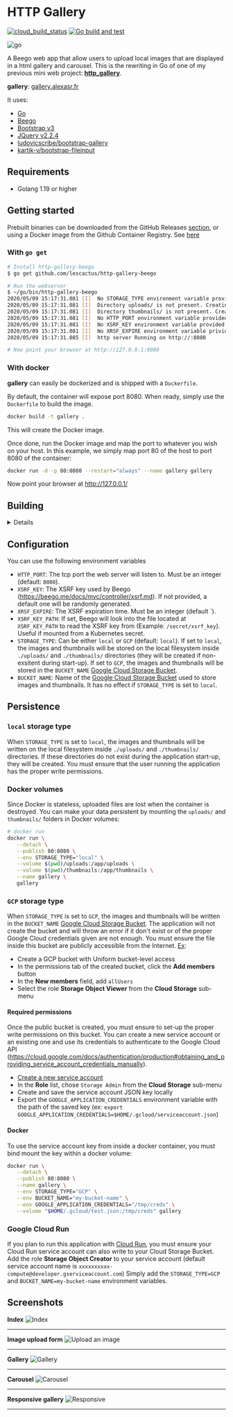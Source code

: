 # HTTP Gallery

[![cloud_build_status](https://storage.googleapis.com/gcp-build-badge/http-gallery-beego/statusbadge.svg)](https://github.com/lescactus/http-gallery-beego) [![Go build and test](https://github.com/lescactus/http-gallery-beego/actions/workflows/go.yaml/badge.svg)](https://github.com/lescactus/http-gallery-beego/actions/workflows/go.yaml)

![go](https://img.shields.io/badge/go->=1.19-blue)

A Beego web app that allow users to upload local images that are displayed in a html gallery and carousel. This is the rewriting in Go of one of my previous mini web project: **[http_gallery](https://github.com/lescactus/http_gallery)**.

**gallery**: [gallery.alexasr.fr][1]

It uses:

   * [Go][2]
   * [Beego][3]
   * [Bootstrap v3][4]
   * [JQuery v2.2.4][5]
   * [ludovicscribe/bootstrap-gallery][6]
   * [kartik-v/bootstrap-fileinput][7]

## Requirements

* Golang 1.19 or higher

## Getting started

Prebuilt binaries can be downloaded from the GitHub Releases [section](https://github.com/lescactus/http-gallery-beego/releases), or using a Docker image from the Github Container Registry. See [here](https://github.com/lescactus/http-gallery-beego#running-with-docker)

### With `go get`

```sh
# Install http-gallery-beego
$ go get github.com/lescactus/http-gallery-beego

# Run the webserver
$ ~/go/bin/http-gallery-beego
2020/05/09 15:17:31.081 [I]  No STORAGE_TYPE environment variable provided. Fallback to 'local'
2020/05/09 15:17:31.081 [I]  Directory uploads/ is not present. Creating it...
2020/05/09 15:17:31.081 [I]  Directory thumbnails/ is not present. Creating it...
2020/05/09 15:17:31.081 [I]  No HTTP_PORT environment variable provided. Fallback to :8080
2020/05/09 15:17:31.081 [I]  No XSRF_KEY environment variable provided. A default one will be randomly generated
2020/05/09 15:17:31.081 [I]  No XRSF_EXPIRE environment variable privided. Fallback to 0
2020/05/09 15:17:31.085 [I]  http server Running on http://:8080

# Now point your browser at http://127.0.0.1:8080
```

### With docker

**gallery** can easily be dockerized and is shipped with a `Dockerfile`.

By default, the container will expose port 8080. When ready, simply use the `Dockerfile` to build the image.

```sh
docker build -t gallery .
```
This will create the Docker image.

Once done, run the Docker image and map the port to whatever you wish on your host. In this example, we simply map port 80 of the host to port 8080 of the container:

```sh
docker run -d -p 80:8080 --restart="always" --name gallery gallery 
```

Now point your browser at http://127.0.0.1/

## Building

<details>

### From source with Go

You need a working [go](https://golang.org/doc/install) toolchain (It has been developped and tested with go 1.19 and should work with go >= 1.19). Refer to the official documentation for more information (or from your Linux/Mac/Windows distribution documentation to install it from your favorite package manager).

```bash
# Clone this repository
git clone https://github.com/lescactus/http-gallery-beego.git && cd http-gallery-beego/

# Build from sources. Use the '-o' flag to change the compiled binary name
go build

# Default compiled binary is http-gallery-beego
# You can optionnaly move it somewhere in your $PATH to access it shell wide
./http-gallery-beego
```

### From source with docker

If you don't have [go](https://golang.org/doc/install) installed but have docker, run the following command to build inside a docker container:

```bash
# Build from sources inside a docker container. Use the '-o' flag to change the compiled binary name
# Warning: the compiled binary belongs to root:root
docker run --rm -it -v "$PWD":/app -w /app golang:1.19 go build

# Default compiled binary is http-gallery-beego
# You can optionnaly move it somewhere in your $PATH to access it shell wide
./http-gallery-beego
```

The server is accessible at http://127.0.0.1:8080

### With Docker

`http-gallery-beego` comes with a `Dockerfile`. To build the image:

```bash
docker build -t http-gallery-beego .

docker run -d -p 8080:8080 --restart="always" --name http-gallery-beego http-gallery-beego 
```

The server is accessible at http://127.0.0.1:8080

</details>

## Configuration

You can use the following environment variables

* `HTTP_PORT`: The tcp port the web server will listen to. Must be an integer (default: `8080`).
* `XSRF_KEY`: The XSRF key used by Beego (https://beego.me/docs/mvc/controller/xsrf.md). If not provided, a default one will be randomly generated.
* `XRSF_EXPIRE`: The XSRF expiration time. Must be an integer (default `).
* `XSRF_KEY_PATH`: If set, Beego will look into the file located at `XSRF_KEY_PATH` to read the XSRF key from (Example: `/secret/xsrf_key`). Useful if mounted from a Kubernetes secret.
* `STORAGE_TYPE`: Can be either `local` or `GCP` (default: `local`). If set to `local`, the images and thumbnails will be stored on the local filesystem inside `./uploads/` and `./thumbnails/` directories (they will be created if non-exsitent during start-up). If set to `GCP`, the images and thumbnails will be stored in the `BUCKET_NAME` [Google Cloud Storage Bucket](https://cloud.google.com/storage/docs/json_api/v1/buckets).
* `BUCKET_NAME`: Name of the [Google Cloud Storage Bucket](https://cloud.google.com/storage/docs/json_api/v1/buckets) used to store images and thumbnails. It has no effect if `STORAGE_TYPE` is set to `local`. 

## Persistence

### `local` storage type 

When `STORAGE_TYPE` is set to `local`, the images and thumbnails will be written on the local filesystem inside `./uploads/` and `./thumbnails/` directories. If these directories do not exist during the application start-up, they will be created. You must ensure that the user running the application has the proper write permissions.

### Docker volumes

Since Docker is stateless, uploaded files are lost when the container is destroyed. You can make your data persistent by mounting the `uploads/` and `thumbnails/` folders in Docker volumes:

```sh
# docker run
docker run \
   --detach \
   --publish 80:8080 \
   --env STORAGE_TYPE="local" \
   --volume $(pwd)/uploads:/app/uploads \
   --volume $(pwd)/thumbnails:/app/thumbnails \
   --name gallery \
   gallery
```

### `GCP` storage type

When `STORAGE_TYPE` is set to `GCP`, the images and thumbnails will be written in the `BUCKET_NAME` [Google Cloud Storage Bucket](https://cloud.google.com/storage/docs/json_api/v1/buckets).
The application will not create the bucket and will throw an error if it don't exist or of the proper Google Cloud credentials given are not enough.
You must ensure the file inside this bucket are publicly accessible from the Internet. [Ex](https://cloud.google.com/storage/docs/access-control/making-data-public#buckets):

* Create a GCP bucket with Uniform bucket-level access
* In the permissions tab of the created bucket, click the **Add members** button
* In the **New members** field, add `allUsers`
* Select the role **Storage Object Viewer** from the **Cloud Storage** sub-menu

#### Required permissions
Once the public bucket is created, you must ensure to set-up the proper write permissions on this bucket. You can create a new service account or an existing one and use its credentials to authenticate to the Google Cloud API (https://cloud.google.com/docs/authentication/production#obtaining_and_providing_service_account_credentials_manually). 
* [Create a new service account](https://cloud.google.com/docs/authentication/getting-started#creating_a_service_account)
* In the **Role** list, chose `Storage Admin` from the **Cloud Storage** sub-menu
* Create and save the service account JSON key locally
* Export the `GOOGLE_APPLICATION_CREDENTIALS` environment variable with the path of the saved key (ex: `export GOOGLE_APPLICATION_CREDENTIALS=$HOME/.gcloud/serviceaccount.json`)

#### Docker
To use the service account key from inside a docker container, you must bind mount the key within a docker volume:
```sh
docker run \
   --detach \
   --publish 80:8080 \
   --name gallery \
   --env STORAGE_TYPE="GCP" \
   --env BUCKET_NAME="my-bucket-name" \
   --env GOOGLE_APPLICATION_CREDENTIALS="/tmp/creds" \
   --volume "$HOME/.gcloud/test.json:/tmp/creds" gallery
```

### Google Cloud Run

If you plan to run this application with [Cloud Run](https://cloud.google.com/run), you must ensure your Cloud Run service account can also write to your Cloud Storage Bucket. 
Add the role **Storage Object Creator** to your service account (default service account name is `xxxxxxxxxx-compute@developer.gserviceaccount.com`)
Simply add the `STORAGE_TYPE=GCP` and `BUCKET_NAME=my-bucket-name` environment variables.

Screenshots
-----------
**Index**
![Index](https://i.imgur.com/DIMzgU6.png "Index")
***
**Image upload form**
![Upload an image](https://i.imgur.com/RGCiG8l.png "Upload an image")
***
**Gallery**
![Gallery](https://i.imgur.com/eadFN3J.png "Gallery")
***
**Carousel**
![Carousel](https://i.imgur.com/WaMuiv9.png "Carousel")
***
**Responsive gallery**
![Responsive](https://i.imgur.com/fGxH2CH.png "Responsive")
***



[1]: https://gallery.alexasr.fr/
[2]: https://golang.org/
[3]: https://beego.me/
[4]: https://getbootstrap.com/
[5]: https://jquery.com/
[6]: https://github.com/ludovicscribe/bootstrap-gallery
[7]: https://github.com/kartik-v/bootstrap-fileinput
